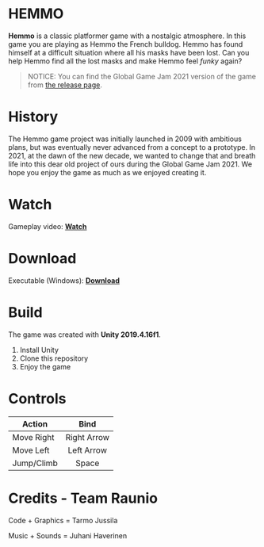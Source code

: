 # HEMMO

**Hemmo** is a classic platformer game with a nostalgic atmosphere. In this game you are playing as Hemmo the French bulldog. Hemmo has found himself at a difficult situation where all his masks have been lost. Can you help Hemmo find all the lost masks and make Hemmo feel *funky* again?

>NOTICE: You can find the Global Game Jam 2021 version of the game from [the release page](https://github.com/TarmoJussila/Hemmo/releases/tag/global-game-jam-2021).

# History

The Hemmo game project was initially launched in 2009 with ambitious plans, but was eventually never advanced from a concept to a prototype. In 2021, at the dawn of the new decade, we wanted to change that and breath life into this dear old project of ours during the Global Game Jam 2021. We hope you enjoy the game as much as we enjoyed creating it.

# Watch

Gameplay video: [**Watch**](https://youtu.be/9fP6WQv6Hz8)

# Download

Executable (Windows): [**Download**](https://ggj.s3.amazonaws.com/games/2021/01/184589/exec/L6laY/Hemmo.zip)

# Build

The game was created with **Unity 2019.4.16f1**.

 1. Install Unity
 2. Clone this repository
 3. Enjoy the game

# Controls

| Action        | Bind           |
| ------------- |:-------------:|
| Move Right     | Right Arrow |
| Move Left     | Left Arrow |
| Jump/Climb | Space |

# Credits - Team Raunio

Code + Graphics = Tarmo Jussila

Music + Sounds = Juhani Haverinen
